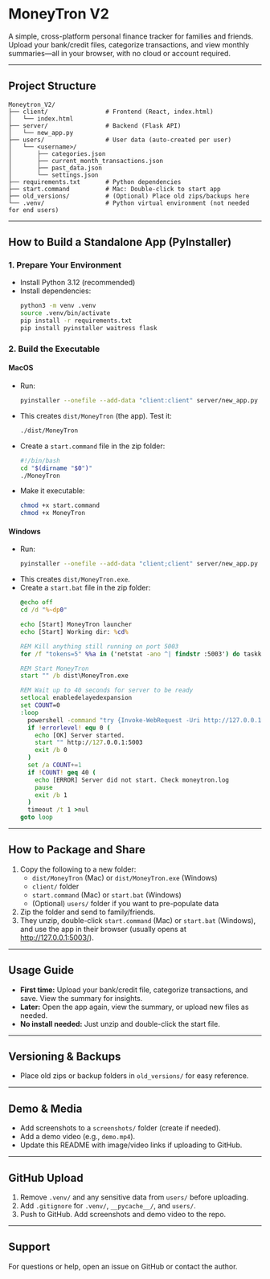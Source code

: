 # MoneyTron V2

A simple, cross-platform personal finance tracker for families and friends. Upload your bank/credit files, categorize transactions, and view monthly summaries—all in your browser, with no cloud or account required.

---

## Project Structure

```
Moneytron_V2/
├── client/                # Frontend (React, index.html)
│   └── index.html
├── server/                # Backend (Flask API)
│   └── new_app.py
├── users/                 # User data (auto-created per user)
│   └── <username>/
│       ├── categories.json
│       ├── current_month_transactions.json
│       ├── past_data.json
│       └── settings.json
├── requirements.txt       # Python dependencies
├── start.command          # Mac: Double-click to start app
├── old_versions/          # (Optional) Place old zips/backups here
└── .venv/                 # Python virtual environment (not needed for end users)
```

---

## How to Build a Standalone App (PyInstaller)

### 1. Prepare Your Environment
- Install Python 3.12 (recommended)
- Install dependencies:
  ```sh
  python3 -m venv .venv
  source .venv/bin/activate
  pip install -r requirements.txt
  pip install pyinstaller waitress flask
  ```

### 2. Build the Executable

#### MacOS
- Run:
  ```sh
  pyinstaller --onefile --add-data "client:client" server/new_app.py --name MoneyTron
  ```
- This creates `dist/MoneyTron` (the app). Test it:
  ```sh
  ./dist/MoneyTron
  ```
- Create a `start.command` file in the zip folder:
  ```sh
  #!/bin/bash
  cd "$(dirname "$0")"
  ./MoneyTron
  ```
- Make it executable:
  ```sh
  chmod +x start.command
  chmod +x MoneyTron
  ```

#### Windows
- Run:
  ```sh
  pyinstaller --onefile --add-data "client;client" server/new_app.py --name MoneyTron.exe
  ```
- This creates `dist/MoneyTron.exe`.
- Create a `start.bat` file in the zip folder:
  ```bat
  @echo off
  cd /d "%~dp0"
  
  echo [Start] MoneyTron launcher
  echo [Start] Working dir: %cd%
  
  REM Kill anything still running on port 5003
  for /f "tokens=5" %%a in ('netstat -ano ^| findstr :5003') do taskkill /F /PID %%a >nul 2>&1
  
  REM Start MoneyTron
  start "" /b dist\MoneyTron.exe
  
  REM Wait up to 40 seconds for server to be ready
  setlocal enabledelayedexpansion
  set COUNT=0
  :loop
    powershell -command "try {Invoke-WebRequest -Uri http://127.0.0.1:5003 -UseBasicParsing | Out-Null; exit 0} catch {exit 1}"
    if !errorlevel! equ 0 (
      echo [OK] Server started.
      start "" http://127.0.0.1:5003
      exit /b 0
    )
    set /a COUNT+=1
    if !COUNT! geq 40 (
      echo [ERROR] Server did not start. Check moneytron.log
      pause
      exit /b 1
    )
    timeout /t 1 >nul
  goto loop
  ```

---

## How to Package and Share
1. Copy the following to a new folder:
   - `dist/MoneyTron` (Mac) or `dist/MoneyTron.exe` (Windows)
   - `client/` folder
   - `start.command` (Mac) or `start.bat` (Windows)
   - (Optional) `users/` folder if you want to pre-populate data
2. Zip the folder and send to family/friends.
3. They unzip, double-click `start.command` (Mac) or `start.bat` (Windows), and use the app in their browser (usually opens at http://127.0.0.1:5003/).

---

## Usage Guide
- **First time:** Upload your bank/credit file, categorize transactions, and save. View the summary for insights.
- **Later:** Open the app again, view the summary, or upload new files as needed.
- **No install needed:** Just unzip and double-click the start file.

---

## Versioning & Backups
- Place old zips or backup folders in `old_versions/` for easy reference.

---

## Demo & Media
- Add screenshots to a `screenshots/` folder (create if needed).
- Add a demo video (e.g., `demo.mp4`).
- Update this README with image/video links if uploading to GitHub.

---

## GitHub Upload
1. Remove `.venv/` and any sensitive data from `users/` before uploading.
2. Add `.gitignore` for `.venv/`, `__pycache__/`, and `users/`.
3. Push to GitHub. Add screenshots and demo video to the repo.

---

## Support
For questions or help, open an issue on GitHub or contact the author.
